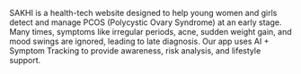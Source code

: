 SAKHI is a health-tech website designed to help young women and girls detect and manage PCOS (Polycystic Ovary Syndrome) at an early stage. Many times, symptoms like irregular periods, acne, sudden weight gain, and mood swings are ignored, leading to late diagnosis. Our app uses AI + Symptom Tracking to provide awareness, risk analysis, and lifestyle support.
